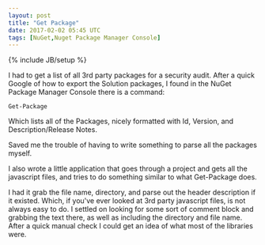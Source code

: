```yaml
---
layout: post
title: "Get Package"
date: 2017-02-02 05:45 UTC
tags: [NuGet,Nuget Package Manager Console]
---
```

{% include JB/setup %}

I had to get a list of all 3rd party packages for a security audit. After a quick Google of how to export the Solution packages, I found in the NuGet Package Manager Console there is a command:

```
Get-Package
```

Which lists all of the Packages, nicely formatted with Id, Version, and Description/Release Notes.

Saved me the trouble of having to write something to parse all the packages myself.

I also wrote a little application that goes through a project and gets all the javascript files, and tries to do something similar to what Get-Package does.

I had it grab the file name, directory, and parse out the header description if it existed. Which, if you've ever looked at 3rd party javascript files, is not always easy to do. I settled on looking for some sort of comment block and grabbing the text there, as well as including the directory and file name. After a quick manual check I could get an idea of what most of the libraries were.
